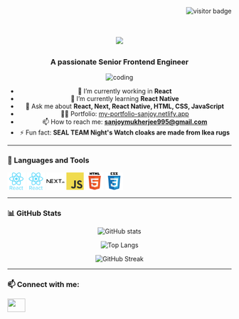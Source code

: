 <p align="right">
  <img src="https://visitor-badge.laobi.icu/badge?page_id=sanjoymukherjee12" alt="visitor badge"/>
</p>

<h1 align="center">
  <img src="https://readme-typing-svg.herokuapp.com/?font=Righteous&size=35&center=true&vCenter=true&width=500&height=70&duration=4000&lines=Hi+There!+👋;+I'm+Sanjoy+Mukherjee!;" />
</h1>

<h3 align="center">A passionate Senior Frontend Engineer</h3>

<div align="center">
  <img 
    src="https://media2.giphy.com/media/v1.Y2lkPTc5MGI3NjExamc5OXIzM3h4YWIyeHRseGEwMzV6eG1xZnhzYTc5OGYzd2swbzhuNSZlcD12MV9pbnRlcm5hbF9naWZfYnlfaWQmY3Q9Zw/qgQUggAC3Pfv687qPC/giphy.gif" 
    width="300px" 
    alt="coding" 
  />
</div>



<div align="center">

- 🔭 I’m currently working in **React**
- 🌱 I’m currently learning **React Native**
- 💬 Ask me about **React, Next, React Native, HTML, CSS, JavaScript**
- 👨‍💻 Portfolio: [my-portfolio-sanjoy.netlify.app](https://my-portfolio-sanjoy.netlify.app/)
- 📫 How to reach me: **sanjoymukherjee995@gmail.com**
- ⚡ Fun fact: **SEAL TEAM Night's Watch cloaks are made from Ikea rugs**

</div>

---

### 🧰 Languages and Tools

<p align="left">
  <a href="https://reactjs.org/" target="_blank"><img src="https://raw.githubusercontent.com/devicons/devicon/master/icons/react/react-original-wordmark.svg" alt="React" width="40" height="40"/></a>
  <a href="https://reactnative.dev/" target="_blank"><img src="https://raw.githubusercontent.com/devicons/devicon/master/icons/react/react-original-wordmark.svg" alt="React Native" width="40" height="40"/></a>
  <a href="https://nextjs.org/" target="_blank"><img src="https://raw.githubusercontent.com/devicons/devicon/master/icons/nextjs/nextjs-original-wordmark.svg" alt="Next.js" width="40" height="40"/></a>
  <a href="https://developer.mozilla.org/en-US/docs/Web/JavaScript" target="_blank"><img src="https://raw.githubusercontent.com/devicons/devicon/master/icons/javascript/javascript-original.svg" alt="JavaScript" width="40" height="40"/></a>
  <a href="https://www.w3.org/html/" target="_blank"><img src="https://raw.githubusercontent.com/devicons/devicon/master/icons/html5/html5-original-wordmark.svg" alt="HTML5" width="40" height="40"/></a>
  <a href="https://www.w3schools.com/css/" target="_blank"><img src="https://raw.githubusercontent.com/devicons/devicon/master/icons/css3/css3-original-wordmark.svg" alt="CSS3" width="40" height="40"/></a>
</p>

---

### 📊 GitHub Stats

<p align="center">
  <img src="https://github-readme-stats.vercel.app/api?username=sanjoymukherjee12&show_icons=true&locale=en" alt="GitHub stats"/>
</p>
<p align="center">
  <img src="https://github-readme-stats.vercel.app/api/top-langs?username=sanjoymukherjee12&show_icons=true&locale=en&layout=compact" alt="Top Langs"/>
</p>
<p align="center">
  <img src="https://github-readme-streak-stats.herokuapp.com/?user=sanjoymukherjee12" alt="GitHub Streak"/>
</p>

---

### 📫 Connect with me:

<p align="left">
  <a href="https://www.linkedin.com/in/sanjoy-mukherjee-9942a7208/" target="_blank">
    <img src="https://raw.githubusercontent.com/rahuldkjain/github-profile-readme-generator/master/src/images/icons/Social/linked-in-alt.svg" height="30" width="40" />
  </a>
</p>
